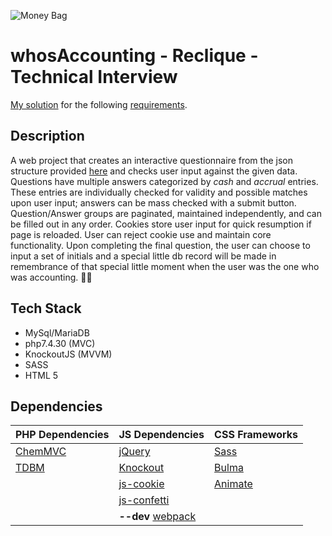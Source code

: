 ![Money Bag](https://accounting.shaneburns.com/images/favicons/base.png)

# whosAccounting - Reclique - Technical Interview

[My solution](https://accounting.shaneburns.com/) for the following [requirements](https://reclique.github.io/web-dev-testing/1_accounting_game/).

## Description

A web project that creates an interactive questionnaire from the json structure provided [here](https://reclique.github.io/web-dev-testing/1_accounting_game/questions.json) and checks user input against the given data.  Questions have multiple answers categorized by *cash* and *accrual* entries.  These entries are individually checked for validity and possible matches upon user input; answers can be mass checked with a submit button. Question/Answer groups are paginated, maintained independently, and can be filled out in any order.  Cookies store user input for quick resumption if page is reloaded. User can reject cookie use and maintain core functionality. Upon completing the final question, the user can choose to input a set of initials and a special little db record will be made in remembrance of that special little moment when the user was the one who was accounting. 👏😃

## Tech Stack
- MySql/MariaDB
- php7.4.30 (MVC)
- KnockoutJS (MVVM)
- SASS 
- HTML 5

## Dependencies
| PHP Dependencies | JS Dependencies  | CSS Frameworks |
| --- | ---- | ------- |
| [ChemMVC](https://github.com/shaneburns/ChemMVC) | [jQuery](https://github.com/jquery/jquery) | [Sass](https://sass-lang.com) |
| [TDBM](https://github.com/thecodingmachine/tdbm) | [Knockout](https://github.com/knockout/knockout) | [Bulma](https://bulma.io) |
|                                                | [js-cookie](https://github.com/js-cookie/js-cookie) | [Animate](https://animate.style) |
|                                                | [js-confetti](https://github.com/loonywizard/js-confetti) |                           |
|                                                | **--dev** [webpack](https://github.com/webpack/webpack) |                             |